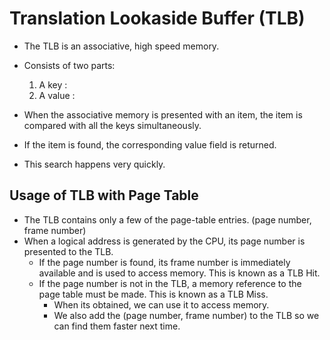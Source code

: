 # Translation Lookaside Buffer (TLB)
- The TLB is an associative, high speed memory.
- Consists of two parts:
  1. A key :
  2. A value :
  
- When the associative memory is presented with an item, the item is compared with all the keys simultaneously.
- If the item is found, the corresponding value field is returned.
- This search happens very quickly.

## Usage of TLB with Page Table
- The TLB contains only a few of the page-table entries. (page number, frame number)
- When a logical address is generated by the CPU, its page number is presented to the TLB.
  - If the page number is found, its frame number is immediately available and is used to access memory. This is known as a TLB Hit.
  - If the page number is not in the TLB, a memory reference to the page table must be made. This is known as a TLB Miss. 
    - When its obtained, we can use it to access memory.
    - We also add the (page number, frame number) to the TLB so we can find them faster next time.

